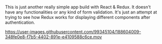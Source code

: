 This is just another really simple app build with React & Redux. It doesn't have any functionalities or any kind of form validation. It's just an attempt at trying to see how Redux works for displaying different components after authentication.

https://user-images.githubusercontent.com/99345104/188604009-348fe0e8-f7b5-4402-891e-e4109588c6ce.mov

